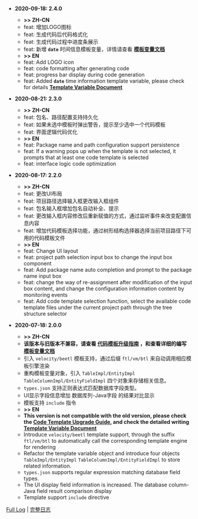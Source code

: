 - **2020-09-18: 2.4.0**

    - **&gt;&gt; ZH-CN**
    - feat: 增加LOGO图标
    - feat: 生成代码后代码格式化
    - feat: 生成代码过程中进度条展示
    - feat: 新增 **`date`** 时间信息模板变量，详情请查看  **[模板变量文档](https://github.com/houkunlin/Database-Generator/blob/master/doc/template-document.md)**
    - **&gt;&gt; EN**
    - feat: Add LOGO icon
    - feat: code formatting after generating code
    - feat: progress bar display during code generation
    - feat: Added **`date`** time information template variable, please check for details **[Template Variable Document](https://github.com/houkunlin/Database-Generator/blob/master/doc/template-document.md)**
    
- **2020-08-21: 2.3.0**

    - **&gt;&gt; ZH-CN**
    - feat: 包名、路径配置支持持久化
    - feat: 如果未选中模板时弹出警告，提示至少选中一个代码模板
    - feat: 界面逻辑代码优化
    - **&gt;&gt; EN**
    - feat: Package name and path configuration support persistence
    - feat: If a warning pops up when the template is not selected, it prompts that at least one code template is selected
    - feat: interface logic code optimization
    
- **2020-08-17: 2.2.0**

    - **&gt;&gt; ZH-CN**
    - feat: 更改UI布局
    - feat: 项目路径选择输入框更改输入框组件
    - feat: 包名输入框增加包名自动补全、提示
    - feat: 更改输入框内容修改后重新赋值的方式，通过监听事件来改变配置信息内容
    - feat: 增加代码模板选择功能，通过树形结构选择器选择当前项目路径下可用的代码模板文件
    - **&gt;&gt; EN**
    - feat: Change UI layout
    - feat: project path selection input box to change the input box component
    - feat: Add package name auto completion and prompt to the package name input box
    - feat: change the way of re-assignment after modification of the input box content, and change the configuration information content by monitoring events
    - feat: Add code template selection function, select the available code template files under the current project path through the tree structure selector

- **2020-07-18: 2.0.0**
  
    - **&gt;&gt; ZH-CN**
    - **该版本与旧版本不兼容，请查看 <a href="https://github.com/houkunlin/Database-Generator/blob/master/doc/upgrade-2.0.0.md">代码模板升级指南</a> ，和查看详细的编写 <a href="https://github.com/houkunlin/Database-Generator/blob/master/doc/template-document.md">模板变量文档</a>**
    - 引入 `velocity/beetl` 模板支持，通过后缀 `ftl/vm/btl` 来自动调用相应模板引擎渲染
    - 重构模板变量对象，引入 `TableImpl/EntityImpl` `TableColumnImpl/EntityFieldImpl` 四个对象来存储相关信息。
    - `types.json` 支持正则表达式匹配数据库字段类型。
    - UI显示字段信息增加 数据库列-Java字段 的结果对比显示
    - 模板支持 `include` 指令
    - **&gt;&gt; EN**
    - **This version is not compatible with the old version, please check the <a href="https://github.com/houkunlin/Database-Generator/blob/master/doc/upgrade-2.0.0.md">Code Template Upgrade Guide</a>, and check the detailed writing <a href="https://github.com/houkunlin/Database-Generator/blob/master/doc/template-document.md">Template Variable Document</a>**
    - Introduce `velocity/beetl` template support, through the suffix `ftl/vm/btl` to automatically call the corresponding template engine for rendering
    - Refactor the template variable object and introduce four objects `TableImpl/EntityImpl` `TableColumnImpl/EntityFieldImpl` to store related information.
    - `types.json` supports regular expression matching database field types.
    - The UI display field information is increased. The database column-Java field result comparison display
    - Template support `include` directive
    
    

<a href="https://github.com/houkunlin/Database-Generator/blob/master/doc/changeNotes.md">Full Log</a> | <a href="https://github.com/houkunlin/Database-Generator/blob/master/doc/changeNotes.md">完整日志</a> 